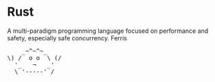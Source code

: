 # Rust
A multi-paradigm programming language focused on performance and safety, especially safe concurrency.
Ferris 
<pre>
    _~^~^~_
\) /  o o  \ (/
  '_   ¬   _'
  \ '-----' /
</pre>